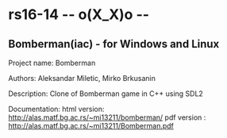 # rs16-14 -- o(X_X)o --
## Bomberman(iac) - for Windows and Linux 

Project name: Bomberman

Authors: Aleksandar Miletic, Mirko Brkusanin

Description: Clone of Bomberman game in C++ using SDL2

Documentation: 
  html version: http://alas.matf.bg.ac.rs/~mi13211/bomberman/
  pdf version : http://alas.matf.bg.ac.rs/~mi13211/Bomberman.pdf
